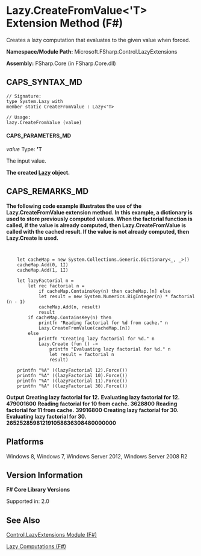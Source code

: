 # Lazy.CreateFromValue<'T> Extension Method (F#)

Creates a lazy computation that evaluates to the given value when forced.

**Namespace/Module Path:** Microsoft.FSharp.Control.LazyExtensions

**Assembly:** FSharp.Core (in FSharp.Core.dll)


## CAPS_SYNTAX_MD

```
// Signature:
type System.Lazy with
member static CreateFromValue : Lazy<'T>

// Usage:
lazy.CreateFromValue (value)
```

#### CAPS_PARAMETERS_MD
*value*
Type: **'T**


The input value.



**The created [Lazy](http://msdn.microsoft.com/en-us/library/b29d0af5-6efb-4a55-a278-2662a4ecc489) object.**
## CAPS_REMARKS_MD
**The following code example illustrates the use of the Lazy.CreateFromValue extension method. In this example, a dictionary is used to store previously computed values. When the factorial function is called, if the value is already computed, then Lazy.CreateFromValue is called with the cached result. If the value is not already computed, then Lazy.Create is used.**
```


    let cacheMap = new System.Collections.Generic.Dictionary<_, _>()
    cacheMap.Add(0, 1I)
    cacheMap.Add(1, 1I)

    let lazyFactorial n =
        let rec factorial n =
            if cacheMap.ContainsKey(n) then cacheMap.[n] else
            let result = new System.Numerics.BigInteger(n) * factorial (n - 1)
            cacheMap.Add(n, result)
            result
        if cacheMap.ContainsKey(n) then
            printfn "Reading factorial for %d from cache." n
            Lazy.CreateFromValue(cacheMap.[n])
        else
            printfn "Creating lazy factorial for %d." n
            Lazy.Create (fun () ->
                printfn "Evaluating lazy factorial for %d." n
                let result = factorial n
                result)

    printfn "%A" ((lazyFactorial 12).Force())
    printfn "%A" ((lazyFactorial 10).Force())
    printfn "%A" ((lazyFactorial 11).Force())
    printfn "%A" ((lazyFactorial 30).Force())
```

**Output**
**Creating lazy factorial for 12.**
**Evaluating lazy factorial for 12.**
**479001600**
**Reading factorial for 10 from cache.**
**3628800**
**Reading factorial for 11 from cache.**
**39916800**
**Creating lazy factorial for 30.**
**Evaluating lazy factorial for 30.**
**265252859812191058636308480000000**
## Platforms
Windows 8, Windows 7, Windows Server 2012, Windows Server 2008 R2


## Version Information
**F# Core Library Versions**

Supported in: 2.0




## See Also
[Control.LazyExtensions Module &#40;F&#35;&#41;](Control.LazyExtensions+Module+%28F%23%29.md)

[Lazy Computations &#40;F&#35;&#41;](Lazy+Computations+%28F%23%29.md)


